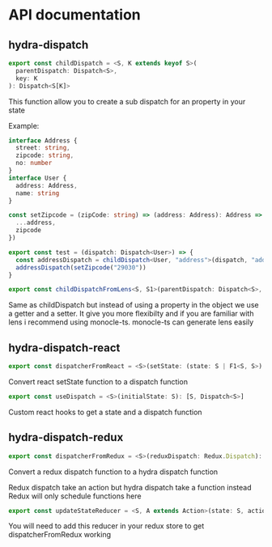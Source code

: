 # API documentation


## hydra-dispatch

```ts
export const childDispatch = <S, K extends keyof S>(
  parentDispatch: Dispatch<S>,
  key: K
): Dispatch<S[K]>
```

This function allow you to create a sub dispatch for an property in your state

Example:

```ts
interface Address {
  street: string,
  zipcode: string,
  no: number
}
interface User {
  address: Address,
  name: string
}

const setZipcode = (zipCode: string) => (address: Address): Address => ({
  ...address,
  zipcode
})

export const test = (dispatch: Dispatch<User>) => {
  const addressDispatch = childDispatch<User, "address">(dispatch, "address")
  addressDispatch(setZipcode("29030"))
}

```

```ts
export const childDispatchFromLens<S, S1>(parentDispatch: Dispatch<S>, getAndSet: GetAndSet<S, S>): Dispatch<S1>
```

Same as childDispatch but instead of using a property in the object we use a getter and a setter. It give you more flexibilty and if you are familiar with lens i recommend using monocle-ts. monocle-ts can generate lens easily

## hydra-dispatch-react

```ts
export const dispatcherFromReact = <S>(setState: (state: S | F1<S, S>) => void): Dispatch<S>
```
Convert react setState function to a dispatch function

```ts
export const useDispatch = <S>(initialState: S): [S, Dispatch<S>]
```

Custom react hooks to get a state and a dispatch function

## hydra-dispatch-redux

```ts
export const dispatcherFromRedux = <S>(reduxDispatch: Redux.Dispatch): Dispatch<S>
```

Convert a redux dispatch function to a hydra dispatch function

Redux dispatch take an action but hydra dispatch take a function instead
Redux will only schedule functions here


```ts
export const updateStateReducer = <S, A extends Action>(state: S, action: A)
```

You will need to add this reducer in your redux store to get dispatcherFromRedux working
